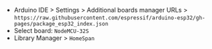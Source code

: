 - Arduino IDE > Settings > Additional boards manager URLs > ```https://raw.githubusercontent.com/espressif/arduino-esp32/gh-pages/package_esp32_index.json```
- Select board: ```NodeMCU-32S``` 
- Library Manager > ```HomeSpan```
